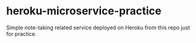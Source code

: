 # heroku-microservice-practice
Simple note-taking related service deployed on Heroku from this repo just for practice.
